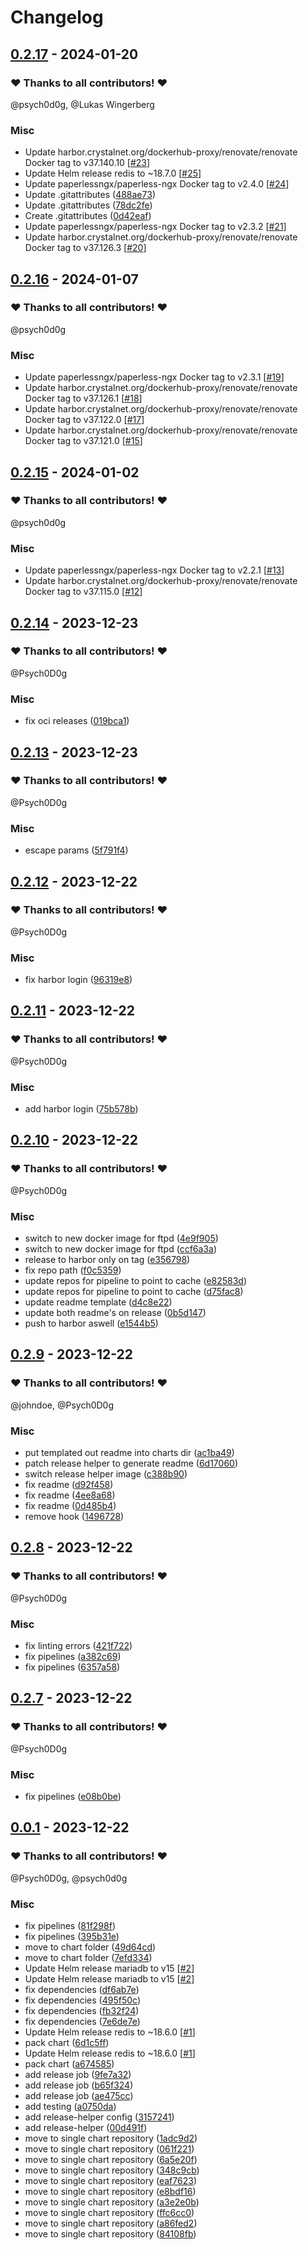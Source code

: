 # Changelog

## [0.2.17](https://github.com/CrystalNET-org/helm-paperless-ngx/releases/tag/0.2.17) - 2024-01-20

### ❤️ Thanks to all contributors! ❤️

@psych0d0g, @Lukas Wingerberg

### Misc

- Update harbor.crystalnet.org/dockerhub-proxy/renovate/renovate Docker tag to v37.140.10 [[#23](https://github.com/CrystalNET-org/helm-paperless-ngx/pull/23)]
- Update Helm release redis to ~18.7.0 [[#25](https://github.com/CrystalNET-org/helm-paperless-ngx/pull/25)]
- Update paperlessngx/paperless-ngx Docker tag to v2.4.0 [[#24](https://github.com/CrystalNET-org/helm-paperless-ngx/pull/24)]
- Update .gitattributes ([488ae73](https://github.com/CrystalNET-org/helm-paperless-ngx/commit/488ae73be8aeff3313fd211faf2fb3d05ab15fb3))
- Update .gitattributes ([78dc2fe](https://github.com/CrystalNET-org/helm-paperless-ngx/commit/78dc2feb5d39cd08ab4bbf6fa51de59728f50fbf))
- Create .gitattributes ([0d42eaf](https://github.com/CrystalNET-org/helm-paperless-ngx/commit/0d42eaf0488b648155a5ccfc38c237d9170c1ea2))
- Update paperlessngx/paperless-ngx Docker tag to v2.3.2 [[#21](https://github.com/CrystalNET-org/helm-paperless-ngx/pull/21)]
- Update harbor.crystalnet.org/dockerhub-proxy/renovate/renovate Docker tag to v37.126.3 [[#20](https://github.com/CrystalNET-org/helm-paperless-ngx/pull/20)]

## [0.2.16](https://github.com/CrystalNET-org/helm-paperless-ngx/releases/tag/0.2.16) - 2024-01-07

### ❤️ Thanks to all contributors! ❤️

@psych0d0g

### Misc

- Update paperlessngx/paperless-ngx Docker tag to v2.3.1 [[#19](https://github.com/CrystalNET-org/helm-paperless-ngx/pull/19)]
- Update harbor.crystalnet.org/dockerhub-proxy/renovate/renovate Docker tag to v37.126.1 [[#18](https://github.com/CrystalNET-org/helm-paperless-ngx/pull/18)]
- Update harbor.crystalnet.org/dockerhub-proxy/renovate/renovate Docker tag to v37.122.0 [[#17](https://github.com/CrystalNET-org/helm-paperless-ngx/pull/17)]
- Update harbor.crystalnet.org/dockerhub-proxy/renovate/renovate Docker tag to v37.121.0 [[#15](https://github.com/CrystalNET-org/helm-paperless-ngx/pull/15)]

## [0.2.15](https://github.com/CrystalNET-org/helm-paperless-ngx/releases/tag/0.2.15) - 2024-01-02

### ❤️ Thanks to all contributors! ❤️

@psych0d0g

### Misc

- Update paperlessngx/paperless-ngx Docker tag to v2.2.1 [[#13](https://github.com/CrystalNET-org/helm-paperless-ngx/pull/13)]
- Update harbor.crystalnet.org/dockerhub-proxy/renovate/renovate Docker tag to v37.115.0 [[#12](https://github.com/CrystalNET-org/helm-paperless-ngx/pull/12)]

## [0.2.14](https://github.com/CrystalNET-org/helm-paperless-ngx/releases/tag/0.2.14) - 2023-12-23

### ❤️ Thanks to all contributors! ❤️

@Psych0D0g

### Misc

- fix oci releases ([019bca1](https://github.com/CrystalNET-org/helm-paperless-ngx/commit/019bca18d112a11b47a0219957208f91ff1a2194))

## [0.2.13](https://github.com/CrystalNET-org/helm-paperless-ngx/releases/tag/0.2.13) - 2023-12-23

### ❤️ Thanks to all contributors! ❤️

@Psych0D0g

### Misc

- escape params ([5f791f4](https://github.com/CrystalNET-org/helm-paperless-ngx/commit/5f791f4665f758d3308e2ad353080469f43cc27b))

## [0.2.12](https://github.com/CrystalNET-org/helm-paperless-ngx/releases/tag/0.2.12) - 2023-12-22

### ❤️ Thanks to all contributors! ❤️

@Psych0D0g

### Misc

- fix harbor login ([96319e8](https://github.com/CrystalNET-org/helm-paperless-ngx/commit/96319e8c7079c89dc085a6ae7dae65b292c92d4f))

## [0.2.11](https://github.com/CrystalNET-org/helm-paperless-ngx/releases/tag/0.2.11) - 2023-12-22

### ❤️ Thanks to all contributors! ❤️

@Psych0D0g

### Misc

- add harbor login ([75b578b](https://github.com/CrystalNET-org/helm-paperless-ngx/commit/75b578b5e2f4f8c6054bf2a01a772668f5c78dd9))

## [0.2.10](https://github.com/CrystalNET-org/helm-paperless-ngx/releases/tag/0.2.10) - 2023-12-22

### ❤️ Thanks to all contributors! ❤️

@Psych0D0g

### Misc

- switch to new docker image for ftpd ([4e9f905](https://github.com/CrystalNET-org/helm-paperless-ngx/commit/4e9f905b704656d60d66ac7acfbd2db337694703))
- switch to new docker image for ftpd ([ccf6a3a](https://github.com/CrystalNET-org/helm-paperless-ngx/commit/ccf6a3a78d7a7885aaaab498d3bcacd0161a6eef))
- release to harbor only on tag ([e356798](https://github.com/CrystalNET-org/helm-paperless-ngx/commit/e356798853685affef86ec37d1ee0de06ffd8312))
- fix repo path ([f0c5359](https://github.com/CrystalNET-org/helm-paperless-ngx/commit/f0c5359ef8c5f8ce61332f74675318581ef05375))
- update repos for pipeline to point to cache ([e82583d](https://github.com/CrystalNET-org/helm-paperless-ngx/commit/e82583dc3f23ee9f266b7178743a013ca75d7b72))
- update repos for pipeline to point to cache ([d75fac8](https://github.com/CrystalNET-org/helm-paperless-ngx/commit/d75fac8e4e9c78246eb6af8e9ce8af23854d10ae))
- update readme template ([d4c8e22](https://github.com/CrystalNET-org/helm-paperless-ngx/commit/d4c8e22e2eb46988e2dd7374294bdaba8a10faf9))
- update both readme's on release ([0b5d147](https://github.com/CrystalNET-org/helm-paperless-ngx/commit/0b5d147bd7c73ca9bc28dadd48f7e0c3433e640d))
- push to harbor aswell ([e1544b5](https://github.com/CrystalNET-org/helm-paperless-ngx/commit/e1544b587c01ac195c02fc89f35a2e95c1dd0ccc))

## [0.2.9](https://github.com/CrystalNET-org/helm-paperless-ngx/releases/tag/0.2.9) - 2023-12-22

### ❤️ Thanks to all contributors! ❤️

@johndoe, @Psych0D0g

### Misc

- put templated out readme into charts dir ([ac1ba49](https://github.com/CrystalNET-org/helm-paperless-ngx/commit/ac1ba4930425ed1d876b83a03b40cc73e0d90c40))
- patch release helper to generate readme ([6d17060](https://github.com/CrystalNET-org/helm-paperless-ngx/commit/6d17060fc88a0472cba225ddd29a3a3c39ec7991))
- switch release helper image ([c388b90](https://github.com/CrystalNET-org/helm-paperless-ngx/commit/c388b9091ec690f09c04c6d0459ba10ca0b3d347))
- fix readme ([d92f458](https://github.com/CrystalNET-org/helm-paperless-ngx/commit/d92f45897b696d58530287625081df276c7edda0))
- fix readme ([4ee8a68](https://github.com/CrystalNET-org/helm-paperless-ngx/commit/4ee8a68fd58fe8dacb9bc416848045dac2c80536))
- fix readme ([0d485b4](https://github.com/CrystalNET-org/helm-paperless-ngx/commit/0d485b42a26d28435b7e85300e4630209a3375fc))
- remove hook ([1496728](https://github.com/CrystalNET-org/helm-paperless-ngx/commit/14967280629cf4aafc204767d6dbad8e4db90393))

## [0.2.8](https://github.com/CrystalNET-org/helm-paperless-ngx/releases/tag/0.2.8) - 2023-12-22

### ❤️ Thanks to all contributors! ❤️

@Psych0D0g

### Misc

- fix linting errors ([421f722](https://github.com/CrystalNET-org/helm-paperless-ngx/commit/421f7227335ab11be230bc1064c1757044ed5109))
- fix pipelines ([a382c69](https://github.com/CrystalNET-org/helm-paperless-ngx/commit/a382c6943012ac8a6d71093b0c4520dc3d280529))
- fix pipelines ([6357a58](https://github.com/CrystalNET-org/helm-paperless-ngx/commit/6357a588d786afc197501dee620add01197f2e4c))

## [0.2.7](https://github.com/CrystalNET-org/helm-paperless-ngx/releases/tag/0.2.7) - 2023-12-22

### ❤️ Thanks to all contributors! ❤️

@Psych0D0g

### Misc

- fix pipelines ([e08b0be](https://github.com/CrystalNET-org/helm-paperless-ngx/commit/e08b0bec1dbd6dbe786afc390ad8c8d56ec67593))

## [0.0.1](https://github.com/CrystalNET-org/helm-paperless-ngx/releases/tag/0.0.1) - 2023-12-22

### ❤️ Thanks to all contributors! ❤️

@Psych0D0g, @psych0d0g

### Misc

- fix pipelines ([81f298f](https://github.com/CrystalNET-org/helm-paperless-ngx/commit/81f298fea6e1481d11b75d706e11cbfb3f100821))
- fix pipelines ([395b31e](https://github.com/CrystalNET-org/helm-paperless-ngx/commit/395b31e52e49bfa548e167535cee0876cb2e51b5))
- move to chart folder ([49d64cd](https://github.com/CrystalNET-org/helm-paperless-ngx/commit/49d64cd5b0497ecdc4591c319fdcfdd46c53d11b))
- move to chart folder ([7efd334](https://github.com/CrystalNET-org/helm-paperless-ngx/commit/7efd334aedf9dd21e764db2b404e7d8d154cec03))
- Update Helm release mariadb to v15 [[#2](https://github.com/CrystalNET-org/helm-paperless-ngx/pull/2)]
- Update Helm release mariadb to v15 [[#2](https://github.com/CrystalNET-org/helm-paperless-ngx/pull/2)]
- fix dependencies ([df6ab7e](https://github.com/CrystalNET-org/helm-paperless-ngx/commit/df6ab7e576ee06166bf7c8a9ec58913ed678ae36))
- fix dependencies ([495f50c](https://github.com/CrystalNET-org/helm-paperless-ngx/commit/495f50cd3011409367c768ad0e2c746e5c41bd0b))
- fix dependencies ([fb32f24](https://github.com/CrystalNET-org/helm-paperless-ngx/commit/fb32f24f6b1ba915df90257168ffb3dce37d8a0a))
- fix dependencies ([7e6de7e](https://github.com/CrystalNET-org/helm-paperless-ngx/commit/7e6de7eb1de86fcd7b616921559d0c3d1ee7c6df))
- Update Helm release redis to ~18.6.0 [[#1](https://github.com/CrystalNET-org/helm-paperless-ngx/pull/1)]
- pack chart ([6d1c5ff](https://github.com/CrystalNET-org/helm-paperless-ngx/commit/6d1c5ffdbbec2159a0e634a48193321c8d811aa6))
- Update Helm release redis to ~18.6.0 [[#1](https://github.com/CrystalNET-org/helm-paperless-ngx/pull/1)]
- pack chart ([a674585](https://github.com/CrystalNET-org/helm-paperless-ngx/commit/a674585c3003ae5f8f31d3fe3782babc62c5c448))
- add release job ([9fe7a32](https://github.com/CrystalNET-org/helm-paperless-ngx/commit/9fe7a32339d68cfa4ad63a7a7fc6ab57e4eb43d1))
- add release job ([b65f324](https://github.com/CrystalNET-org/helm-paperless-ngx/commit/b65f32483c2903d48356f0ebed7df419ac97b62c))
- add release job ([ae475cc](https://github.com/CrystalNET-org/helm-paperless-ngx/commit/ae475cc192cb1de6f1185abedb14130e226a251f))
- add testing ([a0750da](https://github.com/CrystalNET-org/helm-paperless-ngx/commit/a0750dae81002f5ca234c86d5ce377748982fe3c))
- add release-helper config ([3157241](https://github.com/CrystalNET-org/helm-paperless-ngx/commit/3157241216e4a54f9d0904cd04eca12a76397a5c))
- add release-helper ([00d491f](https://github.com/CrystalNET-org/helm-paperless-ngx/commit/00d491fd2cbd6901df6da26b68b4671cafe45978))
- move to single chart repository ([1adc9d2](https://github.com/CrystalNET-org/helm-paperless-ngx/commit/1adc9d2bbb56828f3fb7da91d3cd315a4bbf192b))
- move to single chart repository ([061f221](https://github.com/CrystalNET-org/helm-paperless-ngx/commit/061f221c04134d9b71a8e8de16c40f6d389a2dbd))
- move to single chart repository ([6a5e20f](https://github.com/CrystalNET-org/helm-paperless-ngx/commit/6a5e20f1159ef0eca8d2fc36e280a8f40d5a9757))
- move to single chart repository ([348c9cb](https://github.com/CrystalNET-org/helm-paperless-ngx/commit/348c9cb1c00baf1c9df9ed2609862bbf4ba250b1))
- move to single chart repository ([eaf7623](https://github.com/CrystalNET-org/helm-paperless-ngx/commit/eaf7623dc831085313554b83c453f51c1b303734))
- move to single chart repository ([e8bdf16](https://github.com/CrystalNET-org/helm-paperless-ngx/commit/e8bdf164518addce569289627ebe97555dcbae3f))
- move to single chart repository ([a3e2e0b](https://github.com/CrystalNET-org/helm-paperless-ngx/commit/a3e2e0b4dc5921d9d75cd1c059c7d7fbc0be2dc8))
- move to single chart repository ([ffc6cc0](https://github.com/CrystalNET-org/helm-paperless-ngx/commit/ffc6cc0e80de4b7502fcda275c2df60a63cec9cd))
- move to single chart repository ([a86fed2](https://github.com/CrystalNET-org/helm-paperless-ngx/commit/a86fed2c417084a96acccebb04d0705b991b3421))
- move to single chart repository ([84108fb](https://github.com/CrystalNET-org/helm-paperless-ngx/commit/84108fb53d492382e34889ed29cb1419178a956c))
